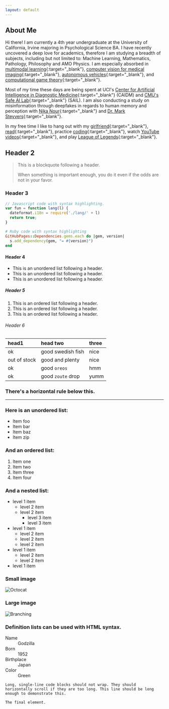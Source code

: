```yaml
---
layout: default
---
```


## About Me

Hi there! I am currently a 4th year undergraduate at the University of California, Irvine majoring in Psychological Science BA. I have recently uncovered a deep love for academics, therefore I am studying a breadth of subjects, including but not limited to: Machine Learning, Mathematics, Pathology, Philosophy and AMO Physics. I am especially absorbed in [multimodal learning](https://youtube.com/playlist?list=PLTLz0-WCKX616TjsrgPr2wFzKF54y-ZKc){:target="_blank"}, [computer vision for medical imaging](https://github.com/peterchang77/dl_tutor/tree/master/cs190){:target="_blank"}, [autonomous vehicles](https://github.com/commaai/openpilot){:target="_blank"}, and [computational game theory](https://youtube.com/playlist?list=PLEGCF-WLh2RJBqmxvZ0_ie-mleCFhi2N4){:target="_blank"}. 

Most of my time these days are being spent at UCI's [Center for Artificial Intelligence in Diagnostic Medicine](https://www.caidm.som.uci.edu/){:target="_blank"} (CAIDM) and [CMU's Safe AI Lab](https://safeai-lab.github.io/){:target="_blank"} (SAIL). I am also conducting a study on misinformation through deepfakes in regards to human memory and perception with [Nika Nour](https://www.forbes.com/profile/nika-nour/?sh=2a71ef2f5bcf){:target="_blank"} and [Dr. Mark Steyvers](https://steyvers.socsci.uci.edu/){:target="_blank"}. 

In my free time I like to hang out with my [girlfriend](https://www.instagram.com/k311yk_/){:target="_blank"}, [read](https://www.gutenberg.org/files/996/996-h/996-h.htm){:target="_blank"}, practice [coding](https://www.hackerrank.com/){:target="_blank"}, watch [YouTube videos](https://www.youtube.com/watch?v=gEmHmlXrWdU){:target="_blank"}, and play [League of Legends](https://www.leagueoflegends.com/en-us/){:target="_blank"}. 

## Header 2

> This is a blockquote following a header.
>
> When something is important enough, you do it even if the odds are not in your favor.

### Header 3

```js
// Javascript code with syntax highlighting.
var fun = function lang(l) {
  dateformat.i18n = require('./lang/' + l)
  return true;
}
```

```ruby
# Ruby code with syntax highlighting
GitHubPages::Dependencies.gems.each do |gem, version|
  s.add_dependency(gem, "= #{version}")
end
```

#### Header 4

*   This is an unordered list following a header.
*   This is an unordered list following a header.
*   This is an unordered list following a header.

##### Header 5

1.  This is an ordered list following a header.
2.  This is an ordered list following a header.
3.  This is an ordered list following a header.

###### Header 6

| head1        | head two          | three |
|:-------------|:------------------|:------|
| ok           | good swedish fish | nice  |
| out of stock | good and plenty   | nice  |
| ok           | good `oreos`      | hmm   |
| ok           | good `zoute` drop | yumm  |

### There's a horizontal rule below this.

* * *

### Here is an unordered list:

*   Item foo
*   Item bar
*   Item baz
*   Item zip

### And an ordered list:

1.  Item one
1.  Item two
1.  Item three
1.  Item four

### And a nested list:

- level 1 item
  - level 2 item
  - level 2 item
    - level 3 item
    - level 3 item
- level 1 item
  - level 2 item
  - level 2 item
  - level 2 item
- level 1 item
  - level 2 item
  - level 2 item
- level 1 item

### Small image

![Octocat](https://github.githubassets.com/images/icons/emoji/octocat.png)

### Large image

![Branching](https://guides.github.com/activities/hello-world/branching.png)


### Definition lists can be used with HTML syntax.

<dl>
<dt>Name</dt>
<dd>Godzilla</dd>
<dt>Born</dt>
<dd>1952</dd>
<dt>Birthplace</dt>
<dd>Japan</dd>
<dt>Color</dt>
<dd>Green</dd>
</dl>

```
Long, single-line code blocks should not wrap. They should horizontally scroll if they are too long. This line should be long enough to demonstrate this.
```

```
The final element.
```
